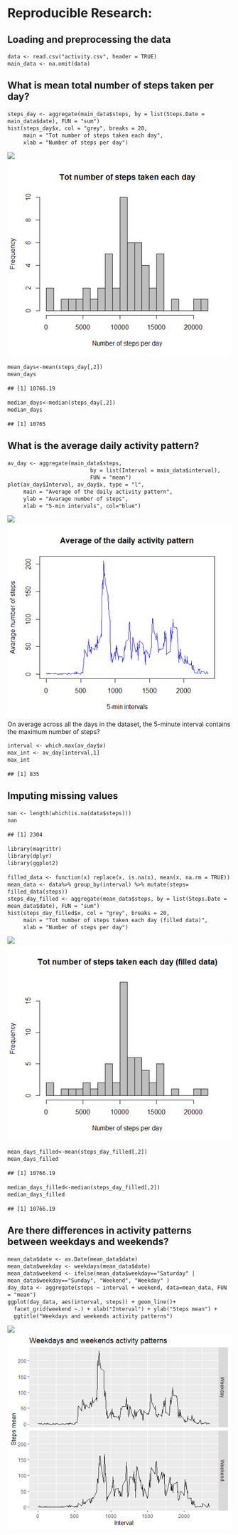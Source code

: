 Reproducible Research:
======================

Loading and preprocessing the data
----------------------------------

    data <- read.csv("activity.csv", header = TRUE)
    main_data <- na.omit(data)

What is mean total number of steps taken per day?
-------------------------------------------------

    steps_day <- aggregate(main_data$steps, by = list(Steps.Date = main_data$date), FUN = "sum")
    hist(steps_day$x, col = "grey", breaks = 20,
         main = "Tot number of steps taken each day", 
         xlab = "Number of steps per day")

![](PA1_template_files/figure-markdown_strict/unnamed-chunk-2-1.png)
![Plot1](Plot1.png)

    mean_days<-mean(steps_day[,2])
    mean_days

    ## [1] 10766.19

    median_days<-median(steps_day[,2])
    median_days

    ## [1] 10765

What is the average daily activity pattern?
-------------------------------------------

    av_day <- aggregate(main_data$steps, 
                              by = list(Interval = main_data$interval), 
                              FUN = "mean")
    plot(av_day$Interval, av_day$x, type = "l", 
         main = "Average of the daily activity pattern", 
         ylab = "Avarage number of steps", 
         xlab = "5-min intervals", col="blue")

![](PA1_template_files/figure-markdown_strict/unnamed-chunk-4-1.png)
![Plot2](Plot2.png) On average across all the days in the dataset, the
5-minute interval contains the maximum number of steps?

    interval <- which.max(av_day$x)
    max_int <- av_day[interval,1]
    max_int

    ## [1] 835

Imputing missing values
-----------------------

    nan <- length(which(is.na(data$steps)))
    nan

    ## [1] 2304

    library(magrittr)
    library(dplyr)
    library(ggplot2)

    filled_data <- function(x) replace(x, is.na(x), mean(x, na.rm = TRUE))
    mean_data <- data%>% group_by(interval) %>% mutate(steps= filled_data(steps))
    steps_day_filled <- aggregate(mean_data$steps, by = list(Steps.Date = mean_data$date), FUN = "sum")
    hist(steps_day_filled$x, col = "grey", breaks = 20,
         main = "Tot number of steps taken each day (filled data)",
         xlab = "Number of steps per day")

![](PA1_template_files/figure-markdown_strict/unnamed-chunk-6-1.png)
![Plot3](Plot3.png)

    mean_days_filled<-mean(steps_day_filled[,2])
    mean_days_filled

    ## [1] 10766.19

    median_days_filled<-median(steps_day_filled[,2])
    median_days_filled

    ## [1] 10766.19

Are there differences in activity patterns between weekdays and weekends?
-------------------------------------------------------------------------

    mean_data$date <- as.Date(mean_data$date)
    mean_data$weekday <- weekdays(mean_data$date)
    mean_data$weekend <- ifelse(mean_data$weekday=="Saturday" | mean_data$weekday=="Sunday", "Weekend", "Weekday" )
    day_data <- aggregate(steps ~ interval + weekend, data=mean_data, FUN = "mean")
    ggplot(day_data, aes(interval, steps)) + geom_line()+
      facet_grid(weekend ~.) + xlab("Interval") + ylab("Steps mean") +
      ggtitle("Weekdays and weekends activity patterns")

![](PA1_template_files/figure-markdown_strict/unnamed-chunk-8-1.png)
![Plot4](Plot4.png)
